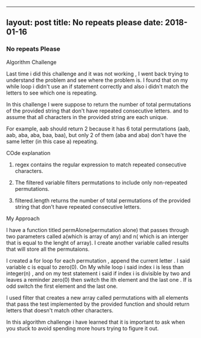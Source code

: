 
---
layout: post
title: No repeats please
date: 2018-01-16
---

### No repeats Please

Algorithm Challenge

Last time i did this challenge and it was not working , I went back trying to understand the problem and  see where the problem is. I found that on my while loop i didn't  use an if statement correctly and also i didn't match the letters to see which one is repeating. 

In this challenge I were suppose to return the number of total permutations of the provided string that don't have repeated consecutive letters.  and to assume that all characters in the provided string are each unique.

For example, aab should return 2 because it has 6 total permutations (aab, aab, aba, aba, baa, baa), but only 2 of them (aba and aba) don't have the same letter (in this case a) repeating.

COde explanation 

1. regex contains the regular expression to match repeated consecutive characters.

2. The filtered variable filters permutations to include only non-repeated permutations.

3. filtered.length returns the number of total permutations of the provided string that don’t have repeated consecutive letters.

My Approach

I have a function titled permAlone(permutation alone) that passes through two parameters called  a(which is array of any) and n( which is an interger that is equal to the lenght of array).  I create another variable called results that will store all the permutaions. 

I created a for loop for each permutation , append the current letter . I said variable c is equal to zero(0). On My while loop i said index i is  less than integer(n) , and on my test statement i said if index i is divisible by two and leaves a reminder zero(0) then switch the ith element and the last one . If is odd switch the first element and the last one. 

I used  filter that creates a new array called permutations with all elements that pass the test implemented by the provided function and should return letters that doesn't match other characters.

In this algorithm challenge i have learned that it is important to ask when you stuck to avoid spending more hours trying to  figure  it out.
